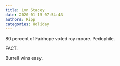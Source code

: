 ```yaml
---
title: Lyn Stacey
date: 2020-01-15 07:54:43
authors: Ripp
categories: Holiday
---
```


 80 percent of Fairhope voted roy moore.
Pedophile.

FACT.

Burrell wins easy.